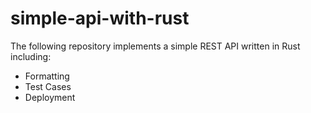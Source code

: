 # simple-api-with-rust

The following repository implements a simple REST API written in Rust including:

- Formatting
- Test Cases
- Deployment
